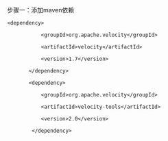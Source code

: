 步骤一：添加maven依赖

` <dependency>`

`            <groupId>org.apache.velocity</groupId>`

`            <artifactId>velocity</artifactId>`

`            <version>1.7</version>`

`        </dependency>`

`        <dependency>`

`            <groupId>org.apache.velocity</groupId>`

`            <artifactId>velocity-tools</artifactId>`

`            <version>2.0</version>`

`        </dependency>`

